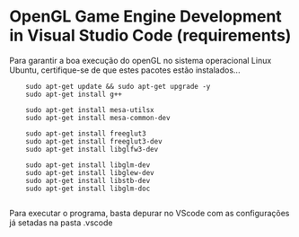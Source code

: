 # OpenGL Game Engine Development in Visual Studio Code (requirements)
Para garantir a boa execução do openGL no sistema operacional Linux Ubuntu, certifique-se de que estes pacotes estão instalados...


```
    sudo apt-get update && sudo apt-get upgrade -y
    sudo apt-get install g++

    sudo apt-get install mesa-utilsx
    sudo apt-get install mesa-common-dev

    sudo apt-get install freeglut3
    sudo apt-get install freeglut3-dev
    sudo apt-get install libglfw3-dev

    sudo apt-get install libglm-dev
    sudo apt-get install libglew-dev
    sudo apt-get install libstb-dev
    sudo apt-get install libglm-doc
    
```

Para executar o programa, basta depurar no VScode com as configurações já setadas na pasta .vscode

